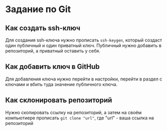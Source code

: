 # Задание по Git

## Как создать ssh-ключ

Для создания ssh-ключа нужно прописать `ssh-keygen`, который создаст один публичный и один приватный ключ. Публичный нужно добавить в репозиторий, а приватный оставить у себя.

## Как добавить ключ в GitHub

Для добавления ключа нужно перейти в настройки, перейти в раздел с ключами и вбить туда значение публичного ключа.

## Как склонировать репозиторий

Нужно скопировать ссылку на репозиторий, а затем на своём компьютиере прописать `git clone "url"`, где "url" - ваша ссылка на репозиторий